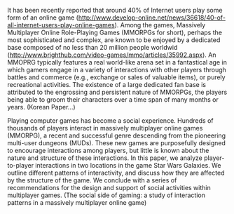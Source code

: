 
It has been recently reported that around 40% of Internet users play some form of an online game (http://www.develop-online.net/news/36618/40-of-all-internet-users-play-online-games). Among the games, Massively Multiplayer Online Role-Playing Games (MMORPGs for short), perhaps the most sophisticated and complex, are known to be enjoyed by a dedicated base composed of no less than 20 million people worldwid (http://www.brighthub.com/video-games/mmo/articles/35992.aspx). An MMOPRG typically features a real world-like arena set in a fantastical age in which gamers engage in a variety of interactions with other players through battles and commerce (e.g., exchange or sales of valuable items), or purely recreational activities. The existence of a large dedicated fan base is attributed to the engrossing and persistent nature of MMORPGs, the players being able to groom their characters over a time span of many months or years. (Korean Paper...)


Playing computer games has become a social experience. Hundreds of thousands of players interact in massively multiplayer online games (MMORPG), a recent and successful genre descending from the pioneering multi-user dungeons (MUDs). These new games are purposefully designed to encourage interactions among players, but little is known about the nature and structure of these interactions. In this paper, we analyze player-to-player interactions in two locations in the game Star Wars Galaxies. We outline different patterns of interactivity, and discuss how they are affected by the structure of the game. We conclude with a series of recommendations for the design and support of social activities within multiplayer games. (The social side of gaming: a study of interaction patterns in a massively multiplayer online game)

